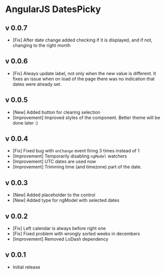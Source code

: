 # AngularJS DatesPicky

## v 0.0.7
* [Fix] After date change added checking if it is displayed, and if not, changing to the right month

## v 0.0.6
* [Fix] Always update label, not only when the new value is different. It fixes an issue when on load of the page there was no indication that dates were already set.

## v 0.0.5
* [New] Added button for clearing selection
* [Improvement] Improved styles of the component. Better theme will be done later :)

## v 0.0.4
* [Fix] Fixed bug with `onChange` event firing 3 times instead of 1
* [Improvement] Temporarily disabling `ngModel` watchers
* [Improvement] UTC dates are used now
* [Improvement] Trimming time (and timezone) part of the date.

## v 0.0.3
* [New] Added placeholder to the control
* [New] Added type for ngModel with selected dates

## v 0.0.2
* [Fix] Left calendar is always before right one
* [Fix] Fixed problem with wrongly sorted weeks in decembers
* [Improvement] Removed LoDash dependency

## v 0.0.1
* Initial release